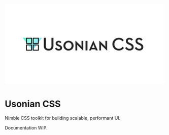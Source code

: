 # ![Usonian CSS](media/header.png)

# Usonian CSS

Nimble CSS toolkit for building scalable, performant UI.

Documentation WIP.
